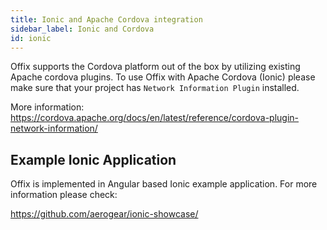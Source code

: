 ```yaml
---
title: Ionic and Apache Cordova integration
sidebar_label: Ionic and Cordova
id: ionic
---
```


Offix supports the Cordova platform out of the box by utilizing existing
Apache cordova plugins. To use Offix with Apache Cordova (Ionic) please make sure 
that your project has `Network Information Plugin` installed.

More information:
https://cordova.apache.org/docs/en/latest/reference/cordova-plugin-network-information/

## Example Ionic Application

Offix is implemented in Angular based Ionic example application.
For more information please check:

https://github.com/aerogear/ionic-showcase/